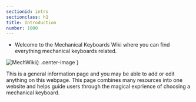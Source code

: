 ```yaml
---
sectionid: intro
sectionclass: h1
title: Introduction
number: 1000
---
```

- Welcome to the Mechanical Keyboards Wiki where you can find everything mechanical keyboards related.

![MechWiki](https://b.thumbs.redditmedia.com/9UKotfAgsgaOQEdo3GR-rKov6-Ulp2f3h-5KDBrLNLs.png){: .center-image }

This is a general information page and you may be able to add or edit anything on this webpage. This page combines many resources into one website and helps guide users through the magical exprience of choosing a mechanical keyboard.